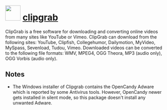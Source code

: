 ﻿# <img src="https://cdn.rawgit.com/chocolatey/chocolatey-coreteampackages/edba4a5849ff756e767cba86641bea97ff5721fe/icons/clipgrab.png" width="48" height="48"/> [clipgrab](https://chocolatey.org/packages/clipgrab)


ClipGrab is a free software for downloading and converting online videos from many sites like YouTube or Vimeo. ClipGrab can download from the following sites: YouTube, Clipfish, Collegehumor, Dailymotion, MyVideo, MySpass, Sevenload, Tudou, Vimeo. Downloaded videos can be converted to the following file formats: WMV, MPEG4, OGG Theora, MP3 (audio only), OGG Vorbis (audio only).

## Notes

- The Windows installer of Clipgrab contains the OpenCandy Adware which is reported by some Antivirus tools. However, OpenCandy newer gets installed in silent mode, so this package doesn't install any unwanted Adware.

